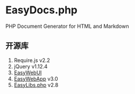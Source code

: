 # EasyDocs.php

PHP Document Generator for HTML and Markdown


## 开源库

 1. Require.js  v2.2
 2. jQuery  v1.12.4
 3. [EasyWebUI](http://git.oschina.net/Tech_Query/EasyWebUI/)
 4. [EasyWebApp](http://git.oschina.net/Tech_Query/EasyWebApp/)  v3.0
 5. [EasyLibs.php](http://git.oschina.net/Tech_Query/EasyLibs.php/)  v2.8